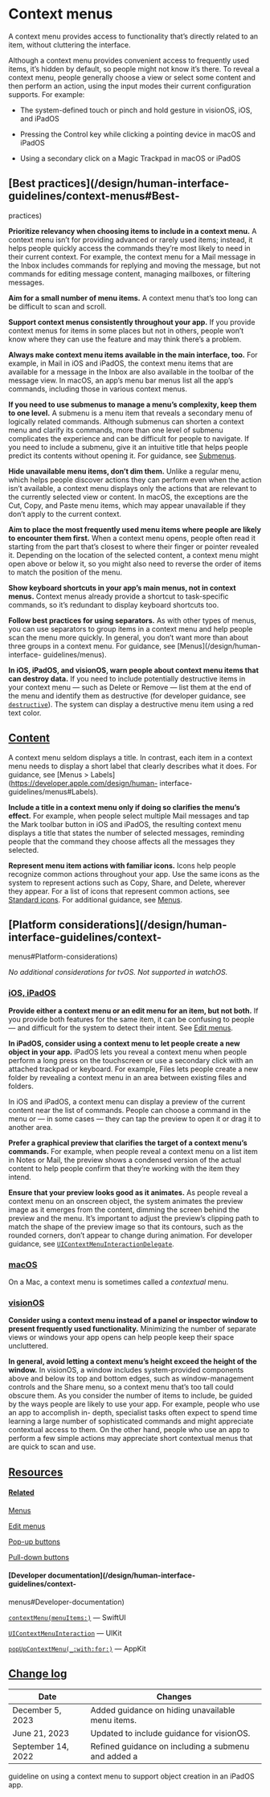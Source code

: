 # Context menus

A context menu provides access to functionality that’s directly related to an
item, without cluttering the interface.

Although a context menu provides convenient access to frequently used items,
it’s hidden by default, so people might not know it’s there. To reveal a
context menu, people generally choose a view or select some content and then
perform an action, using the input modes their current configuration supports.
For example:

  * The system-defined touch or pinch and hold gesture in visionOS, iOS, and iPadOS

  * Pressing the Control key while clicking a pointing device in macOS and iPadOS

  * Using a secondary click on a Magic Trackpad in macOS or iPadOS

## [Best practices](/design/human-interface-guidelines/context-menus#Best-
practices)

**Prioritize relevancy when choosing items to include in a context menu.** A
context menu isn’t for providing advanced or rarely used items; instead, it
helps people quickly access the commands they’re most likely to need in their
current context. For example, the context menu for a Mail message in the Inbox
includes commands for replying and moving the message, but not commands for
editing message content, managing mailboxes, or filtering messages.

**Aim for a small number of menu items.** A context menu that’s too long can
be difficult to scan and scroll.

**Support context menus consistently throughout your app.** If you provide
context menus for items in some places but not in others, people won’t know
where they can use the feature and may think there’s a problem.

**Always make context menu items available in the main interface, too.** For
example, in Mail in iOS and iPadOS, the context menu items that are available
for a message in the Inbox are also available in the toolbar of the message
view. In macOS, an app’s menu bar menus list all the app’s commands, including
those in various context menus.

**If you need to use submenus to manage a menu’s complexity, keep them to one
level.** A submenu is a menu item that reveals a secondary menu of logically
related commands. Although submenus can shorten a context menu and clarify its
commands, more than one level of submenu complicates the experience and can be
difficult for people to navigate. If you need to include a submenu, give it an
intuitive title that helps people predict its contents without opening it. For
guidance, see [Submenus](/design/human-interface-guidelines/menus#Submenus).

**Hide unavailable menu items, don’t dim them.** Unlike a regular menu, which
helps people discover actions they can perform even when the action isn’t
available, a context menu displays only the actions that are relevant to the
currently selected view or content. In macOS, the exceptions are the Cut,
Copy, and Paste menu items, which may appear unavailable if they don’t apply
to the current context.

**Aim to place the most frequently used menu items where people are likely to
encounter them first.** When a context menu opens, people often read it
starting from the part that’s closest to where their finger or pointer
revealed it. Depending on the location of the selected content, a context menu
might open above or below it, so you might also need to reverse the order of
items to match the position of the menu.

**Show keyboard shortcuts in your app’s main menus, not in context menus.**
Context menus already provide a shortcut to task-specific commands, so it’s
redundant to display keyboard shortcuts too.

**Follow best practices for using separators.** As with other types of menus,
you can use separators to group items in a context menu and help people scan
the menu more quickly. In general, you don’t want more than about three groups
in a context menu. For guidance, see [Menus](/design/human-interface-
guidelines/menus).

**In iOS, iPadOS, and visionOS, warn people about context menu items that can
destroy data.** If you need to include potentially destructive items in your
context menu — such as Delete or Remove — list them at the end of the menu and
identify them as destructive (for developer guidance, see
[`destructive`](/documentation/UIKit/UIMenuElement/Attributes/destructive)).
The system can display a destructive menu item using a red text color.

## [Content](/design/human-interface-guidelines/context-menus#Content)

A context menu seldom displays a title. In contrast, each item in a context
menu needs to display a short label that clearly describes what it does. For
guidance, see [Menus > Labels](https://developer.apple.com/design/human-
interface-guidelines/menus#Labels).

**Include a title in a context menu only if doing so clarifies the menu’s
effect.** For example, when people select multiple Mail messages and tap the
Mark toolbar button in iOS and iPadOS, the resulting context menu displays a
title that states the number of selected messages, reminding people that the
command they choose affects all the messages they selected.

**Represent menu item actions with familiar icons.** Icons help people
recognize common actions throughout your app. Use the same icons as the system
to represent actions such as Copy, Share, and Delete, wherever they appear.
For a list of icons that represent common actions, see [Standard
icons](/design/human-interface-guidelines/icons#Standard-icons). For
additional guidance, see [Menus](/design/human-interface-guidelines/menus).

## [Platform considerations](/design/human-interface-guidelines/context-
menus#Platform-considerations)

 _No additional considerations for tvOS. Not supported in watchOS._

### [iOS, iPadOS](/design/human-interface-guidelines/context-menus#iOS-iPadOS)

**Provide either a context menu or an edit menu for an item, but not both.**
If you provide both features for the same item, it can be confusing to people
— and difficult for the system to detect their intent. See [Edit
menus](/design/human-interface-guidelines/edit-menus).

**In iPadOS, consider using a context menu to let people create a new object
in your app.** iPadOS lets you reveal a context menu when people perform a
long press on the touchscreen or use a secondary click with an attached
trackpad or keyboard. For example, Files lets people create a new folder by
revealing a context menu in an area between existing files and folders.

In iOS and iPadOS, a context menu can display a preview of the current content
near the list of commands. People can choose a command in the menu or — in
some cases — they can tap the preview to open it or drag it to another area.

**Prefer a graphical preview that clarifies the target of a context menu’s
commands.** For example, when people reveal a context menu on a list item in
Notes or Mail, the preview shows a condensed version of the actual content to
help people confirm that they’re working with the item they intend.

**Ensure that your preview looks good as it animates.** As people reveal a
context menu on an onscreen object, the system animates the preview image as
it emerges from the content, dimming the screen behind the preview and the
menu. It’s important to adjust the preview’s clipping path to match the shape
of the preview image so that its contours, such as the rounded corners, don’t
appear to change during animation. For developer guidance, see
[`UIContextMenuInteractionDelegate`](/documentation/UIKit/UIContextMenuInteractionDelegate).

### [macOS](/design/human-interface-guidelines/context-menus#macOS)

On a Mac, a context menu is sometimes called a _contextual_ menu.

### [visionOS](/design/human-interface-guidelines/context-menus#visionOS)

**Consider using a context menu instead of a panel or inspector window to
present frequently used functionality.** Minimizing the number of separate
views or windows your app opens can help people keep their space uncluttered.

**In general, avoid letting a context menu’s height exceed the height of the
window.** In visionOS, a window includes system-provided components above and
below its top and bottom edges, such as window-management controls and the
Share menu, so a context menu that’s too tall could obscure them. As you
consider the number of items to include, be guided by the ways people are
likely to use your app. For example, people who use an app to accomplish in-
depth, specialist tasks often expect to spend time learning a large number of
sophisticated commands and might appreciate contextual access to them. On the
other hand, people who use an app to perform a few simple actions may
appreciate short contextual menus that are quick to scan and use.

## [Resources](/design/human-interface-guidelines/context-menus#Resources)

#### [Related](/design/human-interface-guidelines/context-menus#Related)

[Menus](/design/human-interface-guidelines/menus)

[Edit menus](/design/human-interface-guidelines/edit-menus)

[Pop-up buttons](/design/human-interface-guidelines/pop-up-buttons)

[Pull-down buttons](/design/human-interface-guidelines/pull-down-buttons)

#### [Developer documentation](/design/human-interface-guidelines/context-
menus#Developer-documentation)

[`contextMenu(menuItems:)`](/documentation/SwiftUI/View/contextMenu\(menuItems:\))
— SwiftUI

[`UIContextMenuInteraction`](/documentation/UIKit/UIContextMenuInteraction) —
UIKit

[`popUpContextMenu(_:with:for:)`](/documentation/AppKit/NSMenu/popUpContextMenu\(_:with:for:\))
— AppKit

## [Change log](/design/human-interface-guidelines/context-menus#Change-log)

Date| Changes  
---|---  
December 5, 2023| Added guidance on hiding unavailable menu items.  
June 21, 2023| Updated to include guidance for visionOS.  
September 14, 2022| Refined guidance on including a submenu and added a
guideline on using a context menu to support object creation in an iPadOS app.

